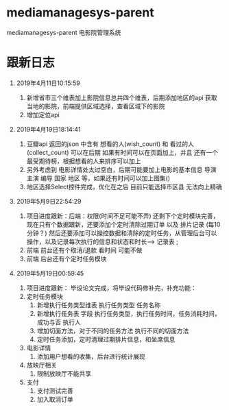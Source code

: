 # mediamanagesys-parent
mediamanagesys-parent 电影院管理系统

# 跟新日志

1. 2019年4月11日10:15:59
    1. 新增省市三个维表加上影院信息总共四个维表，后期添加地区的api 获取当地的影院，前端提供区域选择，查看区域下的影院
    2. 增加定位api

2. 2019年4月19日18:14:41
    1. 豆瓣api 返回的json 中含有 想看的人(wish_count) 和 看过的人(collect_count) 可以在后期 如果有时间可以在页面加上，并且 还有一个最受期待榜，根据想看的人来排序可以加上
    2. 另外考虑到 电影详情处太过空白，后期可能要加上电影的基本信息  导演 主演 编导 国家 地区 等，如果还有时间可以加上图集()
    3. 地区选择Select控件完成，优化在之后 目前只能选择市区县 无法向上精确

3. 2019年5月9日22:54:29
    1. 项目进度跟新：后端：权限(时间不足可能不弄) 还剩下个定时模块完善， 现在只有个数据跟新，还要添加个定时清除过期订单 以及 排片记录 (每10分钟？) 然后还要添加可以操控数据和清除的定时任务，从管理后台可以操作，以及记录每次执行的信息和状态和时长--> 记录表 ;
    2. 前端 前台还有个取消/退款 看时间 可能不做
    3. 前端 后台还有个定时任务模块 

4. 2019年5月19日00:59:45 
    1. 项目进度跟新： 毕设论文完成，将毕设代码修补完，补充功能：
    2. 定时任务模块
        1. 新增执行任务类型维表 执行任务类型 任务名称 
        2. 新增执行任务表 字段 执行任务类型，执行任务时间，任务消耗时间，成功与否 执行人
        3. 增加切面方法，对于不同的任务方法 执行不同的切面方法
        4. 定时任务添加，定时清理过期排片信息，和坐席信息
    3. 电影详情
        1. 添加用户想看的收集，后台进行统计展现
    4. 放映厅相关
        1. 限制放映厅不能共享
    5. 支付
        1. 支付测试完善
        2. 加入取消订单
